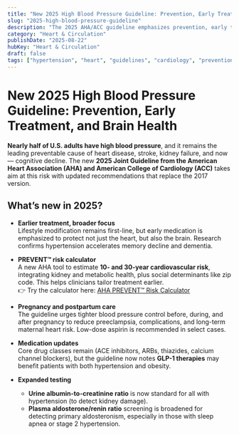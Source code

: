 ```yaml
---
title: "New 2025 High Blood Pressure Guideline: Prevention, Early Treatment, and Brain Health"
slug: "2025-high-blood-pressure-guideline"
description: "The 2025 AHA/ACC guideline emphasizes prevention, early treatment, pregnancy care, and brain health in managing high blood pressure."
category: "Heart & Circulation"
publishDate: "2025-08-22"
hubKey: "Heart & Circulation"
draft: false
tags: ["hypertension", "heart", "guidelines", "cardiology", "prevention", "dementia"]
---
```


# New 2025 High Blood Pressure Guideline: Prevention, Early Treatment, and Brain Health  

**Nearly half of U.S. adults have high blood pressure**, and it remains the leading preventable cause of heart disease, stroke, kidney failure, and now — cognitive decline. The new **2025 Joint Guideline from the American Heart Association (AHA) and American College of Cardiology (ACC)** takes aim at this risk with updated recommendations that replace the 2017 version.  

## What’s new in 2025?  

- **Earlier treatment, broader focus**  
  Lifestyle modification remains first-line, but early medication is emphasized to protect not just the heart, but also the brain. Research confirms hypertension accelerates memory decline and dementia.  

- **PREVENT™ risk calculator**  
  A new AHA tool to estimate **10- and 30-year cardiovascular risk**, integrating kidney and metabolic health, plus social determinants like zip code. This helps clinicians tailor treatment earlier.  
  👉 Try the calculator here: [AHA PREVENT™ Risk Calculator](https://professional.heart.org/en/guidelines-and-statements/prevent-risk-calculator/prevent-calculator?utm_source=chatgpt.com)  

- **Pregnancy and postpartum care**  
  The guideline urges tighter blood pressure control before, during, and after pregnancy to reduce preeclampsia, complications, and long-term maternal heart risk. Low-dose aspirin is recommended in select cases.  

- **Medication updates**  
  Core drug classes remain (ACE inhibitors, ARBs, thiazides, calcium channel blockers), but the guideline now notes **GLP-1 therapies** may benefit patients with both hypertension and obesity.  

- **Expanded testing**  
  - **Urine albumin-to-creatinine ratio** is now standard for all with hypertension (to detect kidney damage).  
  - **Plasma aldosterone/renin ratio** screening is broadened for detecting primary aldosteronism, especially in those with sleep apnea or stage 2 hypertension.  
